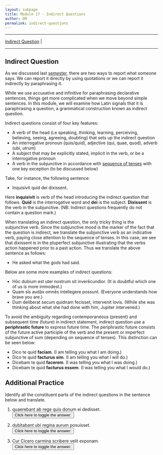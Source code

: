 ```yaml
---
layout: subpage
title: Module 17 - Indirect Questions
author: DM
permalink: indirect-questions
---
```


***

[Indirect Question](#indirect-question) \|

***

## Indirect Question

As we discussed last [semester](https://libatique.info/LATN101-F19/notes/6-indirect-statement/), there are two ways to report what someone says. We can report it directly by using quotations or we can report it indirectly by paraphrasing it.

While we use accusative and infinitive for paraphrasing declarative sentences, things get more complicated when we move beyond simple sentences. In this module, we will examine how Latin signals that it is paraphrasing a question, a grammatical construction known as indirect question.

Indirect questions consist of four key features:

- A verb of the head (i.e speaking, thinking, learning, perceiving, believing, seeing, agreeing, doubting) that sets up the indirect question
- An interrogative pronoun (quis/quid), adjective (qui, quae, quod), adverb (ubi, utrum)
- A subject that may be explicitly stated, implicit in the verb, or be a interrogative pronoun
- A verb in the subjunctive in accordance with [sequence of tenses](https://libatique.info/LATN101-F19/notes/7-temporal-clauses/) with one key exception (to be discussed below)

Take, for instance, the following sentence:

- Inquisivit quid dei dixissent.

Here **inquisivit** is verb of the head introducing the indirect question that follows. **Quid** is the interrogative word and **dei** is the subject. **Dixissent** is the verb in the subjunctive. (NB: Indirect questions frequently do not contain a question mark.)

When translating an indirect question, the only tricky thing is the subjunctive verb. Since the subjunctive mood is the marker of the fact that the question is indirect, we translate the subjunctive verb as an indicative verb, paying close attention to the sequence of tenses. In this case, we see that dixissent is in the pluperfect subjunctive illustrating that the verbs action happened prior to a past action. Thus we translate the above sentence as follows:

- He asked what the gods had said.

Below are some more examples of indirect questions:

- Hōc dubium est uter nostrum sit inverēcundior. (It is doubtful which one of us is more immodest.)
- Quam sīs audāx omnēs intellegere possunt. (Everyone understands how brave you are.)
- Dum deliberat secum quidnam fecisset, intervenit Iovis. (While she was thinking about what she had done with him, Jupiter intervened.)

To avoid the ambiguity regarding contemporaneous (present) and subsequent time (future) in indirect statement, indirect question use a **periphrastic future** to express future time. The periphrastic future consists of the future active participle of the verb and the present or imperfect subjunctive of sum (depending on sequence of tenses). This distinction can be seen below:

- Dico te quid **faciam**. (I am telling you what I am doing.)
- Dico te quid **facturus sim**. (I am telling you what I will do.)
- Dicebam te quid **facerem**. (I was telling you what I was doing.)
- Dicebam te quid **facturus essem**. (I was telling you what I would do.)

## Additional Practice

Identify all the constituent parts of the indirect questions in the sentence below and translate.

1. quaerebant ab rege quis donum ei dedisset.  
<button onclick="toggleDisplay('prac1')">Click here to toggle the answer:</button> <span style="display: none;" id="prac1">"quaerebant = verb of the head, quis = interrogative (and subject), dedisset = subjunctive verb; They were asking the king who had given the gift to him."</span>

2. dubitabant ubi regina aurum posuisset.  
<button onclick="toggleDisplay('prac2')">Click here to toggle the answer:</button> <span style="display: none;" id="prac2">"dubitabant = verb of the head, ubi = interrogative, regina = subject, posuisset = subjunctive verb; They were unsure when the queen had put the gold."</span>

3. Cur Cicero carmina scribere velit exponam.  
<button onclick="toggleDisplay('prac3')">Click here to toggle the answer:</button> <span style="display: none;" id="prac3">"exponam = verb of the head, cur = interrogative, Cicero = subject, velit = subjunctive verb; I will explain why Cicero wants to write poetry."</span>
